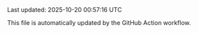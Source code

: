 Last updated: 2025-10-20 00:57:16 UTC

This file is automatically updated by the GitHub Action workflow.
